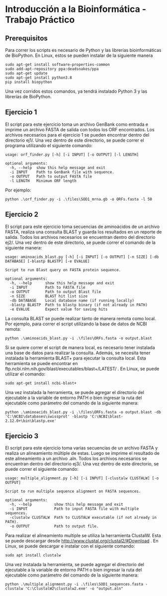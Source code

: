 # Introducción a la Bioinformática - Trabajo Práctico

## Prerequisitos

Para correr los scripts es necesario de Python y las librerías bioinformáticas de BioPython. En Linux, estos se pueden instalar de la siguiente manera

```
sudo apt-get install software-properties-common
sudo add-apt-repository ppa:deadsnakes/ppa
sudo apt-get update
sudo apt-get install python3.8
pip install biopython
```
Una vez corridos estos comandos, ya tendrá instalado Python 3 y las librerías de BioPython.

## Ejercicio 1

El script para este ejercicio toma un archivo GenBank como entrada e imprime un archivo FASTA de salida con todos los ORF encontrados. Los archivos necesarios para el ejercicio 1 se pueden encontrar dentro del directorio ej1/. Una vez dentro de este directorio, se puede correr el programa utilizando el siguiente comando:

```
usage: orf_finder.py [-h] [-i INPUT] [-o OUTPUT] [-l LENGTH]

optional arguments:
  -h, --help  show this help message and exit
  -i INPUT    Path to GenBank file with sequence.
  -o OUTPUT   Path to output FASTA file
  -l LENGTH   Minimum ORF length
```

Por ejemplo:

```
python .\orf_finder.py -i .\files\SOD1_mrna.gb -o ORFs.fasta -l 50
```

## Ejercicio 2

El script para este ejercicio toma secuencias de aminoácidos de un archivo FASTA, realiza una consulta BLAST y guarda los resultados en un reporte de salida. Todos los archivos necesarios se encuentran dentro del directorio ej2/. Una vez dentro de este directorio, se puede correr el comando de la siguiente manera:

```
usage: aminoacids_blast.py [-h] [-i INPUT] [-o OUTPUT] [-n SIZE] [-db DATABASE] [-blastp BLASTP] [-e EVALUE]

Script to run Blast query on FASTA protein sequence.

optional arguments:
  -h, --help      show this help message and exit
  -i INPUT        Path to FASTA file
  -o OUTPUT       Path to output Blast file
  -n SIZE         BLAST hit list size
  -db DATABASE    Local database name (if running locally)
  -blastp BLASTP  Path to blastp binary (if not already in PATH)
  -e EVALUE       Expect value for saving hits
```

La consulta BLAST se puede realizar tanto de manera remota como local. 
Por ejemplo, para correr el script utilizando la base de datos de NCBI remota:

```
python .\aminoacids_blast.py -i .\files\ORFs.fasta -o output.blast
```

Si se quiere correr el script de manera local, es necesario tener instalada una base de datos para realizar la consulta. Además, se necesita tener instalada la herramienta BLAST+ para ejecutar la consulta local. Esta herramienta se puede encontrar en ftp.ncbi.nlm.nih.gov/blast/executables/blast+/LATEST/ . En Linux, se puede utilizar el comando:

```
sudo apt-get install ncbi-blast+
```

Una vez instalada la herramienta, se puede agregar el directorio del ejecutable a la variable de entorno PATH o bien ingresar la ruta del ejecutable como parámetro del comando de la siguiente manera:

```
python .\aminoacids_blast.py -i .\files\ORFs.fasta -o output.blast -db 'C:\NCBI\databases\swissprot' -blastp 'C:\NCBI\blast-2.12.0+\bin\blastp.exe'
```

## Ejercicio 3

El script para este ejercicio toma varias secuencias de un archivo FASTA y realiza un alineamiento múltiple de estas. Luego se imprime el resultado de este alineamiento a un archivo .aln. Todos los archivos necesarios se encuentran dentro del directorio ej3/. Una vez dentro de este directorio, se puede correr el siguiente comando:

```
usage: multiple_alignment.py [-h] [-i INPUT] [-clustalw CLUSTALW] [-o OUTPUT]

Script to run multiple sequence alignment on FASTA sequences.

optional arguments:
  -h, --help          show this help message and exit
  -i INPUT            Path to input FASTA file with multiple sequences.
  -clustalw CLUSTALW  Path to CLUSTALW executable (if not already in PATH).
  -o OUTPUT           Path to output file.
```

Para realizar el alineamiento multiple se utiliza la herramienta ClustalW. Esta se puede descargar desde http://www.clustal.org/clustal2/#Download . En Linux, se puede descargar e instalar con el siguiente comando:

```
sudo apt install clustalw
```

Una vez instalada la herramienta, se puede agregar el directorio del ejecutable a la variable de entorno PATH o bien ingresar la ruta del ejecutable como parámetro del comando de la siguiente manera:

```
python .\multiple_alignment.py -i .\files\SOD1_sequences.fasta -clustalw 'C:\ClustalW2\clustalw2.exe' -o "output.aln"
```
